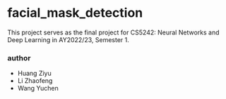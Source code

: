 # facial_mask_detection

This project serves as the final project for CS5242: Neural Networks and Deep Learning in AY2022/23, Semester 1.

### author
- Huang Ziyu
- Li Zhaofeng
- Wang Yuchen
